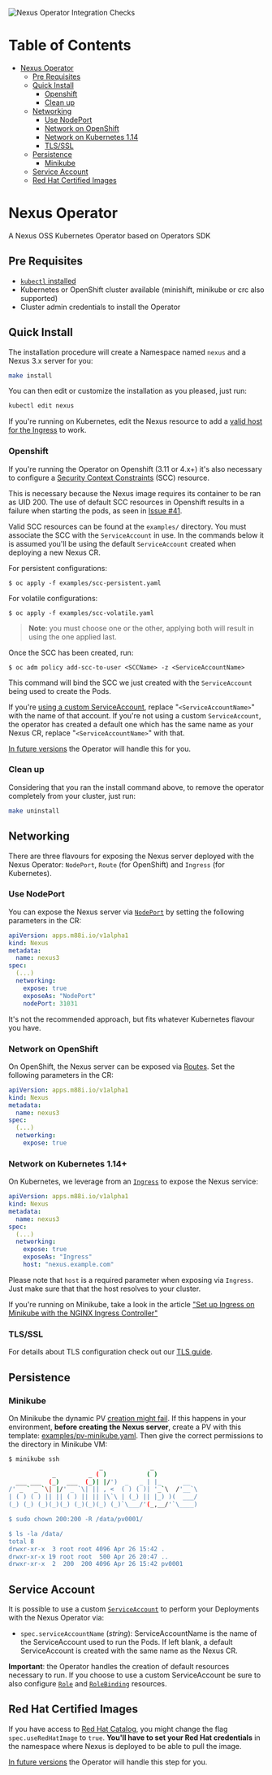 ![Nexus Operator Integration Checks](https://github.com/m88i/nexus-operator/workflows/Nexus%20Operator%20Integration%20Checks/badge.svg)

Table of Contents
=================

   * [Nexus Operator](#nexus-operator)
      * [Pre Requisites](#pre-requisites)
      * [Quick Install](#quick-install)
         * [Openshift](#openshift)
         * [Clean up](#clean-up)
      * [Networking](#networking)
         * [Use NodePort](#use-nodeport)
         * [Network on OpenShift](#network-on-openshift)
         * [Network on Kubernetes 1.14 ](#network-on-kubernetes-114)
         * [TLS/SSL](#tlsssl)
      * [Persistence](#persistence)
         * [Minikube](#minikube)
      * [Service Account](#service-account)
      * [Red Hat Certified Images](#red-hat-certified-images)

# Nexus Operator

A Nexus OSS Kubernetes Operator based on Operators SDK

## Pre Requisites

- [`kubectl` installed](https://kubernetes.io/docs/tasks/tools/install-kubectl/)
- Kubernetes or OpenShift cluster available (minishift, minikube or crc also supported)
- Cluster admin credentials to install the Operator

## Quick Install

The installation procedure will create a Namespace named `nexus` and a Nexus 3.x server for you:

```bash
make install
```

You can then edit or customize the installation as you pleased, just run:

```bash
kubectl edit nexus
```

If you're running on Kubernetes, edit the Nexus resource to add a [valid host for the Ingress](#network-on-kubernetes-114) to work.

### Openshift

If you're running the Operator on Openshift (3.11 or 4.x+) it's also necessary to configure a [Security Context Constraints](https://docs.openshift.com/container-platform/3.11/admin_guide/manage_scc.html) (SCC) resource.

This is necessary because the Nexus image requires its container to be ran as UID 200. The use of default SCC resources in Openshift results in a failure when starting the pods, as seen in [Issue #41](https://github.com/m88i/nexus-operator/issues/41).

Valid SCC resources can be found at the `examples/` directory. You must associate the SCC with the `ServiceAccount` in use. In the commands below it is assumed you'll be using the default `ServiceAccount` created when deploying a new Nexus CR.

For persistent configurations:

```
$ oc apply -f examples/scc-persistent.yaml
```

For volatile configurations:

```
$ oc apply -f examples/scc-volatile.yaml
```

> **Note**: you must choose one or the other, applying both will result in using the one applied last.

Once the SCC has been created, run:

```
$ oc adm policy add-scc-to-user <SCCName> -z <ServiceAccountName>
```

This command will bind the SCC we just created with the `ServiceAccount` being used to create the Pods.

If you're [using a custom ServiceAccount](#service-account), replace "`<ServiceAccountName>`" with the name of that account. If you're not using a custom `ServiceAccount`, the operator has created a default one which has the same name as your Nexus CR, replace "`<ServiceAccountName>`" with that.

[In future versions](https://github.com/m88i/nexus-operator/issues/51) the Operator will handle this for you.

### Clean up

Considering that you ran the install command above, to remove the operator completely from your cluster, just run:

```bash
make uninstall
```
## Networking

There are three flavours for exposing the Nexus server deployed with the Nexus Operator: `NodePort`, `Route` (for OpenShift) and `Ingress` (for Kubernetes).

### Use NodePort

You can expose the Nexus server via [`NodePort`](https://kubernetes.io/docs/concepts/services-networking/service/#nodeport) by setting the following parameters in the CR:

```yaml
apiVersion: apps.m88i.io/v1alpha1
kind: Nexus
metadata:
  name: nexus3
spec:
  (...)
  networking:
    expose: true
    exposeAs: "NodePort"
    nodePort: 31031
```

It's not the recommended approach, but fits whatever Kubernetes flavour you have.

### Network on OpenShift

On OpenShift, the Nexus server can be exposed via [Routes](https://docs.openshift.com/container-platform/3.11/architecture/networking/routes.html).
Set the following parameters in the CR:

```yaml
apiVersion: apps.m88i.io/v1alpha1
kind: Nexus
metadata:
  name: nexus3
spec:
  (...)
  networking:
    expose: true
```

### Network on Kubernetes 1.14+

On Kubernetes, we leverage from an [`Ingress`](https://kubernetes.io/docs/concepts/services-networking/ingress/) to expose the Nexus service:

```yaml
apiVersion: apps.m88i.io/v1alpha1
kind: Nexus
metadata:
  name: nexus3
spec:
  (...)
  networking:
    expose: true
    exposeAs: "Ingress"
    host: "nexus.example.com"
```

Please note that `host` is a required parameter when exposing via `Ingress`.
Just make sure that that the host resolves to your cluster.

If you're running on Minikube, take a look in the article ["Set up Ingress on Minikube with the NGINX Ingress Controller"](https://kubernetes.io/docs/tasks/access-application-cluster/ingress-minikube/)

### TLS/SSL

For details about TLS configuration check out our [TLS guide](https://github.com/m88i/nexus-operator/tree/master/docs/TLS.md).

## Persistence

### Minikube

On Minikube the dynamic PV [creation might fail](https://github.com/kubernetes/minikube/issues/7218). If this happens in your environment, **before creating the Nexus server**, create a PV with this template: [examples/pv-minikube.yaml](examples/pv-minikube.yaml). Then give the correct permissions to the directory in Minikube VM:

```sh
$ minikube ssh
                         _             _            
            _         _ ( )           ( )           
  ___ ___  (_)  ___  (_)| |/')  _   _ | |_      __  
/' _ ` _ `\| |/' _ `\| || , <  ( ) ( )| '_`\  /'__`\
| ( ) ( ) || || ( ) || || |\`\ | (_) || |_) )(  ___/
(_) (_) (_)(_)(_) (_)(_)(_) (_)`\___/'(_,__/'`\____)

$ sudo chown 200:200 -R /data/pv0001/

$ ls -la /data/
total 8
drwxr-xr-x  3 root root 4096 Apr 26 15:42 .
drwxr-xr-x 19 root root  500 Apr 26 20:47 ..
drwxr-xr-x  2  200  200 4096 Apr 26 15:42 pv0001
```

## Service Account

It is possible to use a custom [`ServiceAccount`](https://kubernetes.io/docs/reference/access-authn-authz/service-accounts-admin/) to perform your Deployments with the Nexus Operator via:

  - `spec.serviceAccountName` (*string*): ServiceAccountName is the name of the ServiceAccount used to run the Pods. If left blank, a default ServiceAccount is created with the same name as the Nexus CR.

**Important**: the Operator handles the creation of default resources necessary to run. If you choose to use a custom ServiceAccount be sure to also configure [`Role`](https://kubernetes.io/docs/reference/access-authn-authz/rbac/#role-and-clusterrole) and [`RoleBinding`](https://kubernetes.io/docs/reference/access-authn-authz/rbac/#rolebinding-and-clusterrolebinding) resources.

## Red Hat Certified Images

If you have access to [Red Hat Catalog](https://access.redhat.com/containers/#/registry.connect.redhat.com/sonatype/nexus-repository-manager), you might change the flag `spec.useRedHatImage` to `true`.
**You'll have to set your Red Hat credentials** in the namespace where Nexus is deployed to be able to pull the image.

[In future versions](https://github.com/m88i/nexus-operator/issues/14) the Operator will handle this step for you.
